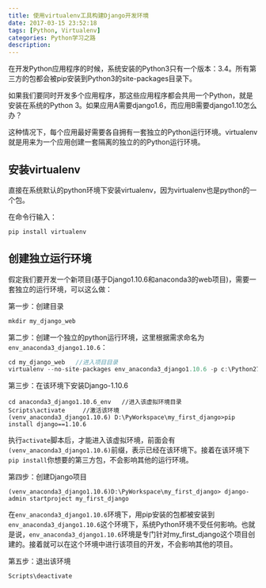 ```yaml
---
title: 使用virtualenv工具构建Django开发环境
date: 2017-03-15 23:52:18
tags: [Python, Virtualenv]
categories: Python学习之路
description:
---
```




在开发Python应用程序的时候，系统安装的Python3只有一个版本：3.4。所有第三方的包都会被pip安装到Python3的site-packages目录下。

如果我们要同时开发多个应用程序，那这些应用程序都会共用一个Python，就是安装在系统的Python 3。如果应用A需要django1.6，而应用B需要django1.10怎么办？

这种情况下，每个应用最好需要各自拥有一套独立的Python运行环境。virtualenv就是用来为一个应用创建一套隔离的独立的的Python运行环境。

<!--more-->
## 安装virtualenv

直接在系统默认的python环境下安装virtualenv，因为virtualenv也是python的一个包。

在命令行输入：
```python
pip install virtualenv
```

## 创建独立运行环境

假定我们要开发一个新项目(基于Django1.10.6和anaconda3的web项目)，需要一套独立的运行环境，可以这么做：

第一步：创建目录
```java
mkdir my_django_web
```

第二步：创建一个独立的python运行环境，这里根据需求命名为`env_anaconda3_django1.10.6`：
```java
cd my_django_web   //进入项目目录
virtualenv --no-site-packages env_anaconda3_django1.10.6 -p c:\Python27\python.exe //创建虚拟环境，指定为python2.7版本，且原来的第三方包不会复制过来
```

第三步：在该环境下安装Django-1.10.6
```
cd anaconda3_django1.10.6_env   //进入该虚拟环境目录
Scripts\activate     //激活该环境
(venv_anaconda3_django1.10.6) D:\PyWorkspace\my_first_django>pip install django==1.10.6
```
执行`activate`脚本后，才能进入该虚拟环境，前面会有`(venv_anaconda3_django1.10.6)`前缀，表示已经在该环境下。接着在该环境下`pip install`你想要的第三方包，不会影响其他的运行环境。

第四步：创建Django项目
```
(venv_anaconda3_django1.10.6)D:\PyWorkspace\my_first_django> django-admin startproject my_first_django
```
在`env_anaconda3_django1.10.6`环境下，用pip安装的包都被安装到`env_anaconda3_django1.10.6`这个环境下，系统Python环境不受任何影响。也就是说，`env_anaconda3_django1.10.6`环境是专门针对my_first_django这个项目创建的。接着就可以在这个环境中进行该项目的开发，不会影响其他的项目。

第五步：退出该环境
```
Scripts\deactivate
```
<!--more-->
